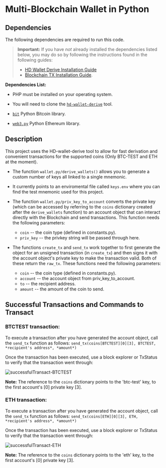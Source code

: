 # Multi-Blockchain Wallet in Python

## Dependencies

The following dependencies are required to run this code. 

> **Important:** If you have _not_ already installed the dependencies listed below, you may do so by following the instructions found in the following guides:
  > - [HD Wallet Derive Installation Guide](Resources/HD_Wallet_Derive_Install_Guide.md) 
  > - [Blockchain TX Installation Guide](Resources/Blockchain_TX_Install_Guide.md).

**Dependencies List:**
  * PHP must be installed on your operating system.

  * You will need to clone the [`hd-wallet-derive`](https://github.com/dan-da/hd-wallet-derive) tool.

  * [`bit`](https://ofek.github.io/bit/) Python Bitcoin library.

  * [`web3.py`](https://github.com/ethereum/web3.py) Python Ethereum library.

## Description

This project uses the HD-wallet-derive tool to allow for fast derivation and convenient transactions for the supported coins (Only BTC-TEST and ETH at the moment).

  * The function `wallet.py/derive_wallets()` allows you to generate a custom number of keys all linked to a single mnemonic.
  * It currently points to an enviromental file called `keys.env` where you can find the test mnemonic used for this project.
  * The function `wallet.py/priv_key_to_account` converts the private key (which can be accessed by referring to the `coins` dictionary created after the `derive_wallets` function) to an account object that can interact directly with the Blockchain and send transactions. This function needs the following parameters:
  
      * `coin` -- the coin type (defined in constants.py).
      * `priv_key` -- the privkey string will be passed through here.
      
  * The functions `create_tx` and `send_tx` work together to first generate the object for an unsigned transaction (in `create_tx`) and then signs it with the account object's private key to make the transaction valid. Both of these return the `raw_tx`. These functions need the following parameters:
      * `coin` -- the coin type (defined in constants.py).
      * `account` -- the account object from priv_key_to_account.
      * `to` -- the recipient address.
      * `amount` -- the amount of the coin to send.

## Successful Transactions and Commands to Transact

### BTCTEST transaction:

To execute a transaction after you have generated the account object, call the `send_tx` function as follows:
    `send_tx(coins[BTCTEST][0][3], BTCTEST, *recipient's address*, *amount*)`

Once the transaction has been executed, use a block explorer or TxStatus to verify that the transaction went through:

![successfulTransact-BTCTEST](Images/successfulTransactionBtctest)

**Note:** The reference to the `coins` dictionary points to the 'btc-test' key, to the first account's [0] private key [3].

### ETH transaction:

To execute a transaction after you have generated the account object, call the `send_tx` function as follows:
    `send_tx(coins[ETH][0][3], ETH, *recipient's address*, *amount*)`

Once the transaction has been executed, use a block explorer or TxStatus to verify that the transaction went through:

![successfulTransact-ETH](Images/successfulTransactionEth)

**Note:** The reference to the `coins` dictionary points to the 'eth' key, to the first account's [0] private key [3].
